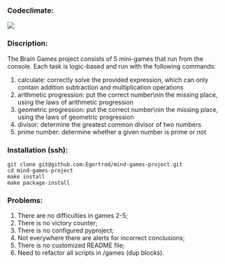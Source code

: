 ### Сodeclimate:
<a href="https://codeclimate.com/github/Egortrod/mind-games-project/maintainability"><img src="https://api.codeclimate.com/v1/badges/3ed57a1dde9b2423eaab/maintainability" /></a>

### Discription:
The Brain Games project consists of 5 mini-games that run from the console. Each task is logic-based and run with the following commands:

1. calculate: сorrectly solve the provided expression, which can only contain addition subtraction and multiplication operations
2. arithmetic progression: put the correct number\nin the missing place, using the laws of arithmetic progression
3. geometric progression: put the correct number\nin the missing place, using the laws of geometric progression
4. divisor: determine the greatest common divisor of two numbers 
5. prime number: determine whether a given number is prime or not

### Installation (ssh):
```
git clone git@github.com:Egortrod/mind-games-project.git
cd mind-games-project
make install
make package-install
```

### Problems:
1. There are no difficulties in games 2-5;
2. There is no victory counter;
3. There is no configured pyproject;
4. Not everywhere there are alerts for incorrect conclusions;
5. There is no customized README file; 
6. Need to refactor all scripts in /games (dup blocks).

